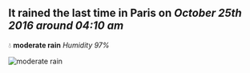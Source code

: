 ## It rained the last time in Paris on *October 25th 2016 around 04:10 am*
💧  **moderate rain** *Humidity 97%*

![moderate rain](http://openweathermap.org/img/w/10n.png)
